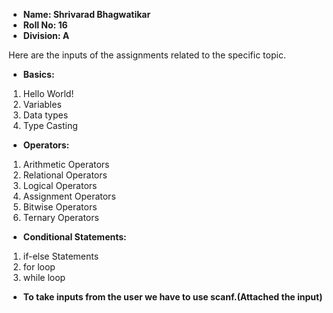 

- **Name: Shrivarad Bhagwatikar**
- **Roll No: 16**
- **Division: A**


Here are the inputs of the assignments related to the specific topic.

- **Basics:**
1) Hello World!
2) Variables
3) Data types
4) Type Casting

- **Operators:**
1) Arithmetic Operators
2) Relational Operators
3) Logical Operators
4) Assignment Operators
5) Bitwise Operators
6) Ternary Operators

- **Conditional Statements:**
1) if-else Statements
2) for loop
3) while loop

- **To take inputs from the user we have to use scanf.(Attached the input)**

